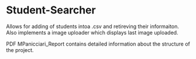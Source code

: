 # Student-Searcher
Allows for adding of students intoa .csv and retireving their informaiton. Also implements a image uploader which displays last image uploaded.

PDF MPanicciari_Report contains detailed information about the structure of the project.
